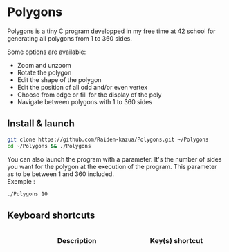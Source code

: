 # Polygons

Polygons is a tiny C program developped in my free time at 42 school for generating all polygons from 1 to 360 sides.

Some options are available:
* Zoom and unzoom
* Rotate the polygon
* Edit the shape of the polygon
* Edit the position of all odd and/or even vertex
* Choose from edge or fill for the display of the poly
* Navigate between polygons with 1 to 360 sides

## Install & launch
```bash
git clone https://github.com/Raiden-kazua/Polygons.git ~/Polygons
cd ~/Polygons && ./Polygons
```
You can also launch the program with a parameter. It's the number of sides you want for the polygon at the execution of the program. This parameter as to be between 1 and 360 included.<br />
Exemple :
```bash
./Polygons 10
```

## Keyboard shortcuts

<table width="100%">
<thead>
<tr>
<td width="70%" height="60px" align="center" cellpadding="0">
<strong>Description</strong>
</td>
<td width="30%" align="center" cellpadding="0">
<strong>Key(s) shortcut</strong>
</td>
</tr>
</thead>
<tbody>
</tbody>
</table>
